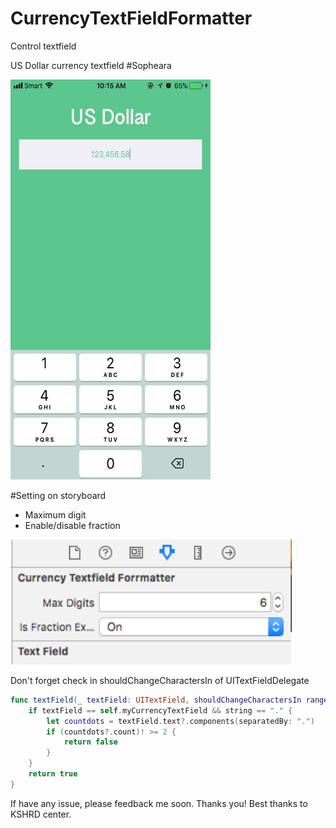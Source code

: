 # CurrencyTextFieldFormatter
Control textfield

US Dollar currency textfield
#Sopheara

<img src="https://github.com/vansa007/CurrencyTextFieldFormatter/blob/master/44611045-83D7-44EF-8521-44C9492793BB.jpg?raw=true" width=320 height=640>

#Setting on storyboard
- Maximum digit
- Enable/disable fraction

<img src="https://github.com/vansa007/CurrencyTextFieldFormatter/blob/master/Screen%20Shot%202017-12-06%20at%2010.24.50%20AM.png?raw=true" width=450 height=200>

Don't forget check in shouldChangeCharactersIn of UITextFieldDelegate<br>
```swift
func textField(_ textField: UITextField, shouldChangeCharactersIn range: NSRange, replacementString string: String) -> Bool {
    if textField == self.myCurrencyTextField && string == "." {
        let countdots = textField.text?.components(separatedBy: ".")
        if (countdots?.count)! >= 2 {
            return false
        }
    }
    return true
}
```

If have any issue, please feedback me soon. Thanks you!
Best thanks to KSHRD center.
